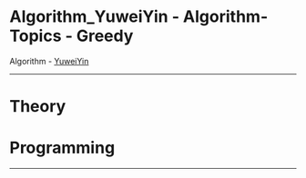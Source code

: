 # Algorithm_YuweiYin - Algorithm-Topics - Greedy

Algorithm - [YuweiYin](https://github.com/YuweiYin)

---

# Theory


# Programming


---
